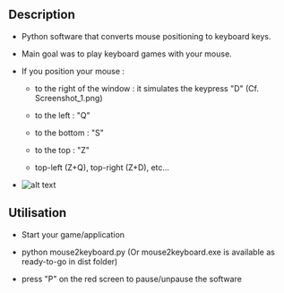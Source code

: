 
## Description

  

- Python software that converts mouse positioning to keyboard keys.

  

- Main goal was to play keyboard games with your mouse.

  

- If you position your mouse :

  

	- to the right of the window : it simulates the keypress "D" (Cf. Screenshot_1.png)

  

	- to the left : "Q"

  

	- to the bottom : "S"

  

	- to the top : "Z"

  

	- top-left (Z+Q), top-right (Z+D), etc...

  

-  ![alt text](https://gyazo.com/d71ccc216dbf3f6bee7a6f64d21788b2)

  

## Utilisation

  

- Start your game/application

  

- python mouse2keyboard.py (Or mouse2keyboard.exe is available as ready-to-go in dist folder)

  
  
- press "P" on the red screen to pause/unpause the software
